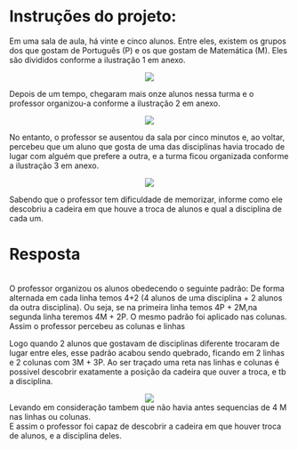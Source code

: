 # Instruções do projeto:

Em uma sala de aula, há vinte e cinco alunos.
Entre eles, existem os grupos dos que gostam de Português (P) e os que gostam de Matemática (M).
Eles são divididos conforme a ilustração 1 em anexo.
<div align="center">
  <img src="https://github.com/jedsonjhones/Softex-Backend/assets/39849707/f6f2baa4-e054-4023-a98b-905d7214fb6d" />
</div>


Depois de um tempo, chegaram mais onze alunos nessa turma e o professor organizou-a conforme a ilustração 2 em anexo.
<div align="center">
  <img src="https://github.com/jedsonjhones/Softex-Backend/assets/39849707/e767b818-9d12-494f-b2fb-075d6798f8a0" />
</div>


No entanto, o professor se ausentou da sala por cinco minutos e, ao voltar, percebeu que um aluno que gosta de uma das disciplinas havia trocado de lugar com alguém que prefere a outra, e a turma ficou organizada conforme a ilustração 3 em anexo.
<div align="center">
  <img src="https://github.com/jedsonjhones/Softex-Backend/assets/39849707/407dd988-92a5-4ac5-a2b3-c5d660df559d" />
</div>



Sabendo que o professor tem dificuldade de memorizar, informe como ele descobriu a cadeira em que houve a troca de alunos e qual a disciplina de cada um.

# Resposta
<br>
O professor organizou os alunos obedecendo o seguinte padrão:
De forma alternada em cada linha temos 4+2 (4 alunos de uma disciplina + 2 alunos da outra disciplina). Ou seja, se na primeira linha temos 4P + 2M,na segunda linha teremos 4M + 2P.
O mesmo padrão foi aplicado nas colunas.
Assim o professor percebeu as colunas e linhas 

Logo quando 2 alunos que gostavam de disciplinas diferente trocaram de lugar entre eles, esse padrão acabou sendo quebrado, ficando em 2 linhas e 2 colunas com 3M + 3P. Ao ser traçado uma reta nas linhas e colunas é possivel descobrir exatamente a posição da cadeira que ouver a troca, e tb a disciplina.
<div align="center">
  <img src="https://github.com/jedsonjhones/Softex-Backend/assets/39849707/73ce8324-ecc5-47c1-8f22-55c020dae1e8" />
</div>
Levando em consideração tambem que não havia antes sequencias de 4 M nas linhas ou colunas. <br>
E assim o professor foi capaz de descobrir a cadeira em que houver troca de alunos, e a disciplina deles.
